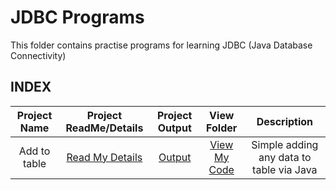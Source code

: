 # JDBC Programs

This folder contains practise programs for learning JDBC (Java Database Connectivity)


## INDEX


| Project Name  | Project ReadMe/Details   | Project Output  |   View Folder  | Description |
|:---:|:---:|:---:|:---:|:---:|
| Add to table   | [Read My Details]()  | [Output]()  | [View My Code]() | Simple adding any data to table  via Java|

